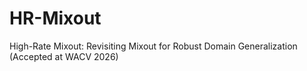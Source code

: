 # HR-Mixout
High-Rate Mixout: Revisiting Mixout for Robust Domain Generalization (Accepted at WACV 2026)
